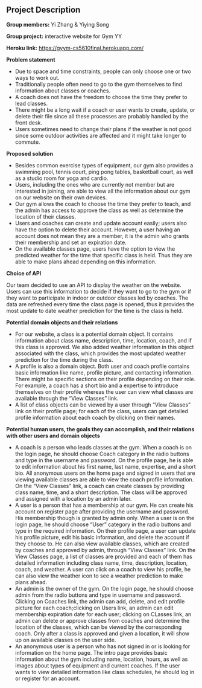 ## Project Description

**Group members:** Yi Zhang & Yiying Song

**Group project:** interactive website for Gym YY

**Heroku link:** https://gyym-cs5610final.herokuapp.com/

**Problem statement**
* Due to space and time constraints, people can only choose one or two ways to work out.
* Traditionally people often need to go to the gym themselves to find information about classes or coaches.
* A coach does not have the freedom to choose the time they prefer to lead classes.
* There might be a long wait if a coach or user wants to create, update, or delete their file since all these processes are probably handled by the front desk.
* Users sometimes need to change their plans if the weather is not good since some outdoor activities are affected and it might take longer to commute.

**Proposed solution**
* Besides common exercise types of equipment, our gym also provides a swimming pool, tennis court, ping pong tables, basketball court, as well as a studio room for yoga and cardio.
* Users, including the ones who are currently not member but are interested in joining, are able to view all the information about our gym on our website on their own devices.
* Our gym allows the coach to choose the time they prefer to teach, and the admin has access to approve the class as well as determine the location of their classes.
* Users and coaches can create and update account easily; users also have the option to delete their account. However, a user having an account does not mean they are a member, it is the admin who grants their membership and set an expiration date.
* On the available classes page, users have the option to view the predicted weather for the time that specific class is held. Thus they are able to make plans ahead depending on this information.

**Choice of API**  

Our team decided to use an API to display the weather on the website. Users can use this information to decide if they want to go to the gym or if they want to participate in indoor or outdoor classes led by coaches. The data are refreshed every time the class page is opened, thus it provides the most update to date weather prediction for the time is the class is held.

**Potential domain objects and their relations**
* For our website, a class is a potential domain object. It contains information about class name, description, time, location, coach, and if this class is approved. We also added weather information in this object associated with the class, which provides the most updated weather prediction for the time during the class.
* A profile is also a domain object. Both user and coach profile contains basic information like name, profile picture, and contacting information. There might be specific sections on their profile depending on their role. For example, a coach has a short bio and a expertise to introduce themselves on their profile whereas the user can view what classes are available through the “View Classes” link.
* A list of class objects can be viewed by a user through “View Classes” link on their profile page; for each of the class, users can get detailed profile information about each coach by clicking on their names.

**Potential human users, the goals they can accomplish, and their relations with other users and domain objects**
* A coach is a person who leads classes at the gym. When a coach is on the login page, he should choose Coach category in the radio buttons and type in the username and password. On the profile page, he is able to edit information about his first name, last name, expertise, and a short bio. All anonymous users on the home page and signed in users that are viewing available classes are able to view the coach profile information. On the “View Classes” link, a coach can create classes by providing class name, time, and a short description. The class will be approved and assigned with a location by an admin later.
* A user is a person that has a membership at our gym. He can create his account on register page after providing the username and password. His membership though is granted by admin only. When a user is on the login page, he should choose “User” category in the radio buttons and type in the required information. On their profile page, a user can update his profile picture, edit his basic information, and delete the account if they choose to. He can also view available classes, which are created by coaches and approved by admin, through “View Classes” link. On the View Classes page, a list of classes are provided and each of them has detailed information including class name, time, description, location, coach, and weather. A user can click on a coach to view his profile, he can also view the weather icon to see a weather prediction to make plans ahead.
* An admin is the owner of the gym. On the login page, he should choose admin from the radio buttons and type in username and password. Clicking on Coaches link, the admin can add, delete, and edit profile picture for each coach;clicking on Users link, an admin can edit membership expiration date for each user; clicking on CLasses link, an admin can delete or approve classes from coaches and determine the location of the classes, which can be viewed by the corresponding coach. Only after a class is approved and given a location, it will show up on available classes on the user side.
* An anonymous user is a person who has not signed in or is looking for information on the home page. The intro page provides basic information about the gym including name, location, hours, as well as images about types of equipment and current coaches. If the user wants to view detailed information like class schedules, he should log in or register for an account.
